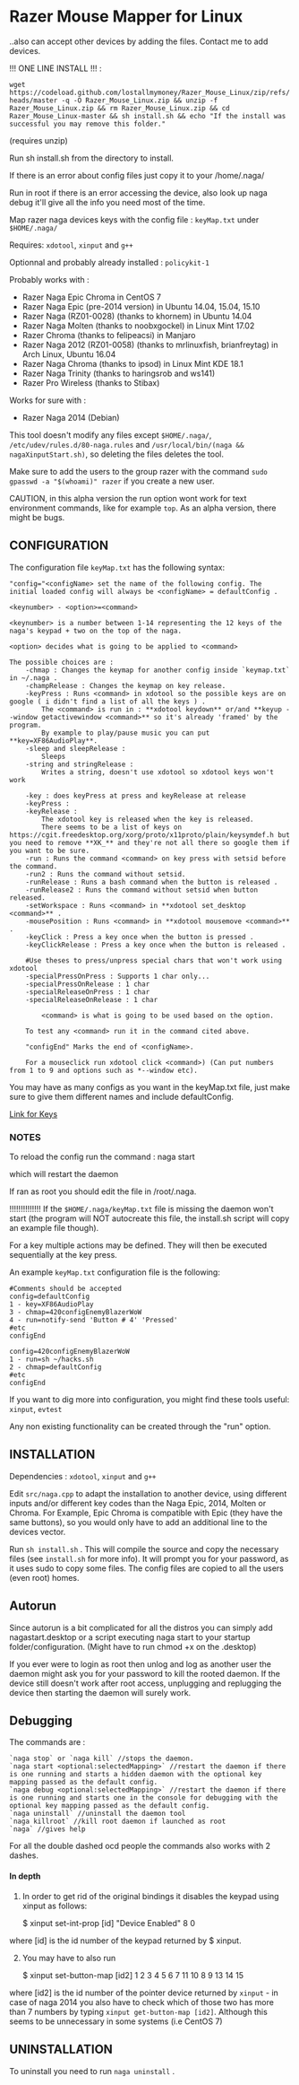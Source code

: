 # Razer Mouse Mapper for Linux
..also can accept other devices by adding the files. Contact me to add devices.

!!! ONE LINE INSTALL !!! :

`wget https://codeload.github.com/lostallmymoney/Razer_Mouse_Linux/zip/refs/heads/master -q -O Razer_Mouse_Linux.zip && unzip -f Razer_Mouse_Linux.zip && rm Razer_Mouse_Linux.zip && cd Razer_Mouse_Linux-master && sh install.sh && echo "If the install was successful you may remove this folder."`

(requires unzip)

Run sh install.sh from the directory to install.

If there is an error about config files just copy it to your /home/.naga/

Run in root if there is an error accessing the device, also look up naga debug it'll give all the info you need most of the time.

Map razer naga devices keys with the config file : `keyMap.txt` under `$HOME/.naga/`

Requires: `xdotool`, `xinput` and `g++`

Optionnal and probably already installed : `policykit-1`

Probably works with :
- Razer Naga Epic Chroma in CentOS 7
- Razer Naga Epic (pre-2014 version) in Ubuntu 14.04, 15.04, 15.10
- Razer Naga (RZ01-0028) (thanks to khornem) in Ubuntu 14.04
- Razer Naga Molten (thanks to noobxgockel) in Linux Mint 17.02
- Razer Chroma (thanks to felipeacsi) in Manjaro
- Razer Naga 2012 (RZ01-0058) (thanks to mrlinuxfish, brianfreytag) in Arch Linux, Ubuntu 16.04
- Razer Naga Chroma (thanks to ipsod) in Linux Mint KDE 18.1
- Razer Naga Trinity (thanks to haringsrob and ws141)
- Razer Pro Wireless (thanks to Stibax)

Works for sure with :
- Razer Naga 2014 (Debian)

This tool doesn't modify any files except `$HOME/.naga/`, `/etc/udev/rules.d/80-naga.rules` and `/usr/local/bin/(naga && nagaXinputStart.sh)`, so deleting the files deletes the tool.

Make sure to add the users to the group razer with the command `sudo gpasswd -a "$(whoami)" razer` if you create a new user.

CAUTION, in this alpha version the run option wont work for text environment commands, like for example `top`.
As an alpha version, there might be bugs.

## CONFIGURATION
The configuration file `keyMap.txt` has the following syntax:

    "config="<configName> set the name of the following config. The initial loaded config will always be <configName> = defaultConfig .

    <keynumber> - <option>=<command>

    <keynumber> is a number between 1-14 representing the 12 keys of the naga's keypad + two on the top of the naga.

    <option> decides what is going to be applied to <command>

	The possible choices are :
		-chmap : Changes the keymap for another config inside `keymap.txt` in ~/.naga .
		-champRelease : Changes the keymap on key release.
		-keyPress : Runs <command> in xdotool so the possible keys are on google ( i didn't find a list of all the keys ) .
			The <command> is run in : **xdotool keydown** or/and **keyup --window getactivewindow <command>** so it's already 'framed' by the program.
			By example to play/pause music you can put **key=XF86AudioPlay**.
		-sleep and sleepRelease :
			Sleeps
		-string and stringRelease :
			Writes a string, doesn't use xdotool so xdotool keys won't work
			
		-key : does keyPress at press and keyRelease at release
		-keyPress :
		-keyRelease :
			The xdotool key is released when the key is released.
			There seems to be a list of keys on https://cgit.freedesktop.org/xorg/proto/x11proto/plain/keysymdef.h but you need to remove **XK_** and they're not all there so google them if you want to be sure.
		-run : Runs the command <command> on key press with setsid before the command.
		-run2 : Runs the command without setsid.
		-runRelease : Runs a bash command when the button is released .
		-runRelease2 : Runs the command without setsid when button released.
		-setWorkspace : Runs <command> in **xdotool set_desktop <command>** .
		-mousePosition : Runs <command> in **xdotool mousemove <command>** .
		-keyClick : Press a key once when the button is pressed .
		-keyClickRelease : Press a key once when the button is released .
		
		#Use theses to press/unpress special chars that won't work using xdotool
		-specialPressOnPress : Supports 1 char only...
		-specialPressOnRelease : 1 char
		-specialReleaseOnPress : 1 char
		-specialReleaseOnRelease : 1 char

    		<command> is what is going to be used based on the option.

		To test any <command> run it in the command cited above.

		"configEnd" Marks the end of <configName>.
		
		For a mouseclick run xdotool click <command>) (Can put numbers from 1 to 9 and options such as *--window etc).

You may have as many configs as you want in the keyMap.txt file, just make sure to give them different names and include defaultConfig.

[Link for Keys](https://cgit.freedesktop.org/xorg/proto/x11proto/plain/keysymdef.h)



### NOTES

To reload the config run the command :
	naga start

which will restart the daemon

If ran as root you should edit the file in /root/.naga.

!!!!!!!!!!!!!!
If the `$HOME/.naga/keyMap.txt` file is missing the daemon won't start (the program will NOT autocreate this file, the install.sh script will copy an example file though).

For a key multiple actions may be defined. They will then be executed sequentially at the key press.

An example `keyMap.txt` configuration file is the following:

    #Comments should be accepted
    config=defaultConfig
    1 - key=XF86AudioPlay
    3 - chmap=420configEnemyBlazerWoW
    4 - run=notify-send 'Button # 4' 'Pressed'
    #etc
    configEnd

    config=420configEnemyBlazerWoW
    1 - run=sh ~/hacks.sh
    2 - chmap=defaultConfig
    #etc
    configEnd

If you want to dig more into configuration, you might find these tools useful: `xinput`, `evtest`

Any non existing functionality can be created through the "run" option.

## INSTALLATION

Dependencies : `xdotool`, `xinput` and `g++`

Edit `src/naga.cpp` to adapt the installation to another device, using different inputs and/or different key codes than the Naga Epic, 2014, Molten or Chroma. For Example, Epic Chroma is compatible with Epic (they have the same buttons), so you would only have to add an additional line to the devices vector.

Run `sh install.sh` .
This will compile the source and copy the necessary files (see `install.sh` for more info).
It will prompt you for your password, as it uses sudo to copy some files.
The config files are copied to all the users (even root) homes.

## Autorun

Since autorun is a bit complicated for all the distros you can simply add nagastart.desktop or a script executing naga start to your startup folder/configuration.
(Might have to run chmod +x on the .desktop)

If you ever were to login as root then unlog and log as another user the daemon might ask you for your password to kill the rooted daemon. If the device still doesn't work after root access, unplugging and replugging the device then starting the daemon will surely work.

## Debugging

The commands are :

	`naga stop` or `naga kill` //stops the daemon.
	`naga start <optional:selectedMapping>` //restart the daemon if there is one running and starts a hidden daemon with the optional key mapping passed as the default config.
	`naga debug <optional:selectedMapping>` //restart the daemon if there is one running and starts one in the console for debugging with the optional key mapping passed as the default config.
	`naga uninstall` //uninstall the daemon tool
	`naga killroot` //kill root daemon if launched as root
	`naga` //gives help

For all the double dashed ocd people the commands also works with 2 dashes.

#### In depth


1) In order to get rid of the original bindings it disables the keypad using xinput as follows:

    $ xinput set-int-prop [id] "Device Enabled" 8 0

where [id] is the id number of the keypad returned by $ xinput.

2) You may have to also run

    $ xinput set-button-map [id2] 1 2 3 4 5 6 7 11 10 8 9 13 14 15

where [id2] is the id number of the pointer device returned by `xinput` - in case of naga 2014 you also have to check which of those two has more than 7 numbers by typing `xinput get-button-map [id2]`. Although this seems to be unnecessary in some systems (i.e CentOS 7)

## UNINSTALLATION

To uninstall you need to run `naga uninstall` .

